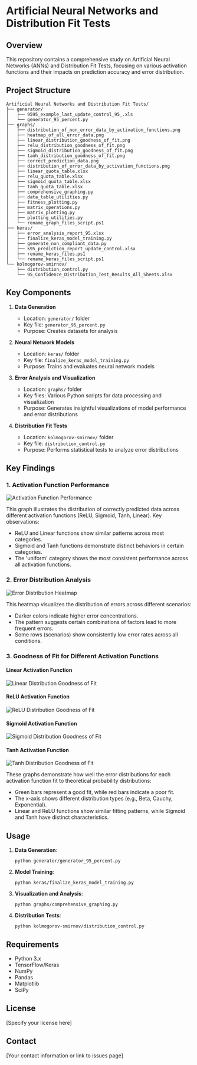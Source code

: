 # Artificial Neural Networks and Distribution Fit Tests

## Overview

This repository contains a comprehensive study on Artificial Neural Networks (ANNs) and Distribution Fit Tests, focusing on various activation functions and their impacts on prediction accuracy and error distribution.

## Project Structure

```
Artificial Neural Networks and Distribution Fit Tests/
├── generator/
│   ├── 9595_example_last_update_control_95_.xls
│   └── generator_95_percent.py
├── graphs/
│   ├── distribution_of_non_error_data_by_activation_functions.png
│   ├── heatmap_of_all_error_data.png
│   ├── linear_distribution_goodness_of_fit.png
│   ├── relu_distribution_goodness_of_fit.png
│   ├── sigmoid_distribution_goodness_of_fit.png
│   ├── tanh_distribution_goodness_of_fit.png
│   ├── correct_prediction_data.png
│   ├── distribution_of_error_data_by_activation_functions.png
│   ├── linear_quota_table.xlsx
│   ├── relu_quota_table.xlsx
│   ├── sigmoid_quota_table.xlsx
│   ├── tanh_quota_table.xlsx
│   ├── comprehensive_graphing.py
│   ├── data_table_utilities.py
│   ├── fitness_plotting.py
│   ├── matrix_operations.py
│   ├── matrix_plotting.py
│   ├── plotting_utilities.py
│   └── rename_graph_files_script.ps1
├── keras/
│   ├── error_analysis_report_95.xlsx
│   ├── finalize_keras_model_training.py
│   ├── generate_non_compliant_data.py
│   ├── k95_prediction_report_update_control.xlsx
│   ├── rename_keras_files.ps1
│   └── rename_keras_files_script.ps1
└── kolmogorov-smirnov/
    ├── distribution_control.py
    └── 95_Confidence_Distribution_Test_Results_All_Sheets.xlsx
```

## Key Components

1. **Data Generation**
   - Location: `generator/` folder
   - Key file: `generator_95_percent.py`
   - Purpose: Creates datasets for analysis

2. **Neural Network Models**
   - Location: `keras/` folder
   - Key file: `finalize_keras_model_training.py`
   - Purpose: Trains and evaluates neural network models

3. **Error Analysis and Visualization**
   - Location: `graphs/` folder
   - Key files: Various Python scripts for data processing and visualization
   - Purpose: Generates insightful visualizations of model performance and error distributions

4. **Distribution Fit Tests**
   - Location: `kolmogorov-smirnov/` folder
   - Key file: `distribution_control.py`
   - Purpose: Performs statistical tests to analyze error distributions

## Key Findings

### 1. Activation Function Performance

![Activation Function Performance](graphs/distribution_of_non_error_data_by_activation_functions.png)

This graph illustrates the distribution of correctly predicted data across different activation functions (ReLU, Sigmoid, Tanh, Linear). Key observations:
- ReLU and Linear functions show similar patterns across most categories.
- Sigmoid and Tanh functions demonstrate distinct behaviors in certain categories.
- The 'uniform' category shows the most consistent performance across all activation functions.

### 2. Error Distribution Analysis

![Error Distribution Heatmap](graphs/heatmap_of_all_error_data.png)

This heatmap visualizes the distribution of errors across different scenarios:
- Darker colors indicate higher error concentrations.
- The pattern suggests certain combinations of factors lead to more frequent errors.
- Some rows (scenarios) show consistently low error rates across all conditions.

### 3. Goodness of Fit for Different Activation Functions

#### Linear Activation Function
![Linear Distribution Goodness of Fit](graphs/linear_distribution_goodness_of_fit.png)

#### ReLU Activation Function
![ReLU Distribution Goodness of Fit](graphs/relu_distribution_goodness_of_fit.png)

#### Sigmoid Activation Function
![Sigmoid Distribution Goodness of Fit](graphs/sigmoid_distribution_goodness_of_fit.png)

#### Tanh Activation Function
![Tanh Distribution Goodness of Fit](graphs/tanh_distribution_goodness_of_fit.png)

These graphs demonstrate how well the error distributions for each activation function fit to theoretical probability distributions:
- Green bars represent a good fit, while red bars indicate a poor fit.
- The x-axis shows different distribution types (e.g., Beta, Cauchy, Exponential).
- Linear and ReLU functions show similar fitting patterns, while Sigmoid and Tanh have distinct characteristics.

## Usage

1. **Data Generation**: 
   ```
   python generator/generator_95_percent.py
   ```

2. **Model Training**: 
   ```
   python keras/finalize_keras_model_training.py
   ```

3. **Visualization and Analysis**: 
   ```
   python graphs/comprehensive_graphing.py
   ```

4. **Distribution Tests**: 
   ```
   python kolmogorov-smirnov/distribution_control.py
   ```

## Requirements

- Python 3.x
- TensorFlow/Keras
- NumPy
- Pandas
- Matplotlib
- SciPy


## License

[Specify your license here]

## Contact

[Your contact information or link to issues page]